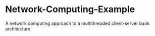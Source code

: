 # Network-Computing-Example
A network computing approach to a multithreaded client-server bank architecture
